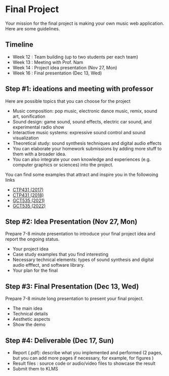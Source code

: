 # Final Project
Your mission for the final project is making your own music web application. Here are some guidelines.

## Timeline
- Week 12 : Team building (up to two students per each team)
- Week 13 : Meeting with Prof. Nam 
- Week 14 : Project idea presentation (Nov 27, Mon)
- Week 16 : Final presentation (Dec 13, Wed)

## Step #1: ideations and meeting with professor 
Here are possible topics that you can choose for the project
- Music composition: pop music, electronic dance music, remix, sound art, sonification
- Sound design: game sound, sound effects, electric car sound, and experimental radio show
- Interactive music systems: expressive sound control and sound visualization
- Theoretical study: sound synthesis techniques and digital audio effects
- You can elaborate your homework submissions by adding more stuff to them with a broader idea.
- You can also integrate your own knowledge and experiences (e.g. computer graphics or sciences) into the project.   

You can find some examples that attract and inspire you in the followoing links 
- [CTP431 (2017)](https://mac.kaist.ac.kr/~juhan/ctp431/2017/final_project.html) 
- [CTP431 (2018)](https://mac.kaist.ac.kr/~juhan/ctp431/2018/finals.html)
- [GCT535 (2021)](https://www.youtube.com/playlist?list=PLTauV9F_sDE3y6hE7QsPWp5BRZqgHiYWy)
- [GCT535 (2022)](https://www.youtube.com/playlist?list=PLTauV9F_sDE2bUFrw-rRmQYJuRkWQR9zg)

## Step #2: Idea Presentation (Nov 27, Mon)
Prepare 7-8 minute presentation to introduce your final project idea and report the ongoing status. 

- Your project idea
- Case study examples that you find interesting
- Necessary technical elements: types of sound synthesis and digital audio efffect, and software library.
- Your plan for the final


## Step #3: Final Presentation (Dec 13, Wed)
Prepare 7-8 minute long presentation to present your final project. 

- The main idea
- Technical details
- Aesthetic aspects
- Show the demo

## Step #4: Deliverable (Dec 17, Sun)
- Report (.pdf): describe what you implemented and performed (2 pages, but you can add more pages if necessary, for example, for figures )
- Result files : source code or audio/video files to showcase the result  
- Submit them to KLMS

